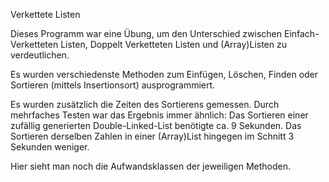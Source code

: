 Verkettete Listen

Dieses Programm war eine Übung, um den Unterschied zwischen Einfach-Verketteten Listen, Doppelt Verketteten Listen und (Array)Listen zu verdeutlichen.

Es wurden verschiedenste Methoden zum Einfügen, Löschen, Finden oder Sortieren (mittels Insertionsort) ausprogrammiert.

Es wurden zusätzlich die Zeiten des Sortierens gemessen. Durch mehrfaches Testen war das Ergebnis immer ähnlich:
Das Sortieren einer zufällig generierten Double-Linked-List benötigte ca. 9 Sekunden. Das Sortieren derselben Zahlen in einer
 (Array)List hingegen im Schnitt 3 Sekunden weniger.

Hier sieht man noch die Aufwandsklassen der jeweiligen Methoden.